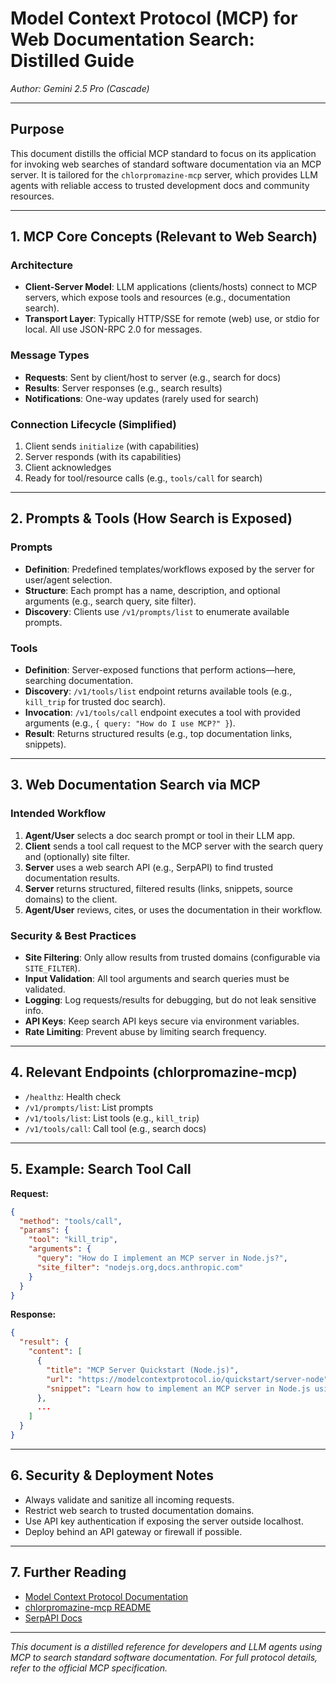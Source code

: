 # Model Context Protocol (MCP) for Web Documentation Search: Distilled Guide

*Author: Gemini 2.5 Pro (Cascade)*

---

## Purpose
This document distills the official MCP standard to focus on its application for invoking web searches of standard software documentation via an MCP server. It is tailored for the `chlorpromazine-mcp` server, which provides LLM agents with reliable access to trusted development docs and community resources.

---

## 1. MCP Core Concepts (Relevant to Web Search)

### Architecture
- **Client-Server Model**: LLM applications (clients/hosts) connect to MCP servers, which expose tools and resources (e.g., documentation search).
- **Transport Layer**: Typically HTTP/SSE for remote (web) use, or stdio for local. All use JSON-RPC 2.0 for messages.

### Message Types
- **Requests**: Sent by client/host to server (e.g., search for docs)
- **Results**: Server responses (e.g., search results)
- **Notifications**: One-way updates (rarely used for search)

### Connection Lifecycle (Simplified)
1. Client sends `initialize` (with capabilities)
2. Server responds (with its capabilities)
3. Client acknowledges
4. Ready for tool/resource calls (e.g., `tools/call` for search)

---

## 2. Prompts & Tools (How Search is Exposed)

### Prompts
- **Definition**: Predefined templates/workflows exposed by the server for user/agent selection.
- **Structure**: Each prompt has a name, description, and optional arguments (e.g., search query, site filter).
- **Discovery**: Clients use `/v1/prompts/list` to enumerate available prompts.

### Tools
- **Definition**: Server-exposed functions that perform actions—here, searching documentation.
- **Discovery**: `/v1/tools/list` endpoint returns available tools (e.g., `kill_trip` for trusted doc search).
- **Invocation**: `/v1/tools/call` endpoint executes a tool with provided arguments (e.g., `{ query: "How do I use MCP?" }`).
- **Result**: Returns structured results (e.g., top documentation links, snippets).

---

## 3. Web Documentation Search via MCP

### Intended Workflow
1. **Agent/User** selects a doc search prompt or tool in their LLM app.
2. **Client** sends a tool call request to the MCP server with the search query and (optionally) site filter.
3. **Server** uses a web search API (e.g., SerpAPI) to find trusted documentation results.
4. **Server** returns structured, filtered results (links, snippets, source domains) to the client.
5. **Agent/User** reviews, cites, or uses the documentation in their workflow.

### Security & Best Practices
- **Site Filtering**: Only allow results from trusted domains (configurable via `SITE_FILTER`).
- **Input Validation**: All tool arguments and search queries must be validated.
- **Logging**: Log requests/results for debugging, but do not leak sensitive info.
- **API Keys**: Keep search API keys secure via environment variables.
- **Rate Limiting**: Prevent abuse by limiting search frequency.

---

## 4. Relevant Endpoints (chlorpromazine-mcp)
- `/healthz`: Health check
- `/v1/prompts/list`: List prompts
- `/v1/tools/list`: List tools (e.g., `kill_trip`)
- `/v1/tools/call`: Call tool (e.g., search docs)

---

## 5. Example: Search Tool Call

**Request:**
```json
{
  "method": "tools/call",
  "params": {
    "tool": "kill_trip",
    "arguments": {
      "query": "How do I implement an MCP server in Node.js?",
      "site_filter": "nodejs.org,docs.anthropic.com"
    }
  }
}
```

**Response:**
```json
{
  "result": {
    "content": [
      {
        "title": "MCP Server Quickstart (Node.js)",
        "url": "https://modelcontextprotocol.io/quickstart/server-node",
        "snippet": "Learn how to implement an MCP server in Node.js using the SDK..."
      },
      ...
    ]
  }
}
```

---

## 6. Security & Deployment Notes
- Always validate and sanitize all incoming requests.
- Restrict web search to trusted documentation domains.
- Use API key authentication if exposing the server outside localhost.
- Deploy behind an API gateway or firewall if possible.

---

## 7. Further Reading
- [Model Context Protocol Documentation](https://modelcontextprotocol.io/docs/)
- [chlorpromazine-mcp README](../README.md)
- [SerpAPI Docs](https://serpapi.com/)

---

*This document is a distilled reference for developers and LLM agents using MCP to search standard software documentation. For full protocol details, refer to the official MCP specification.*
